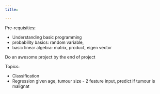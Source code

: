 ```yaml
---
title:

---
```


Pre-requisities:

- Understanding basic programming
- probability basics: random variable, 
- basic linear algebra: matrix, product, eigen vector

Do an awesome project by the end of project

Topics:
- Classification
- Regression
given age, tumour size - 2 feature input, predict if tumour is malignat

